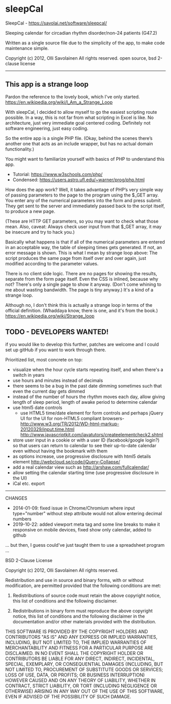 # sleepCal

SleepCal - https://savolai.net/software/sleepcal/

Sleeping calendar for circadian rhythm disorder/non-24 patients (G47.2)

Written as a single source file due to the simplicity of the app, to make code maintenance simple.

Copyright (c) 2012, Olli Savolainen 
All rights reserved. 
open source, bsd 2-clause license

***

## This app is a strange loop

Pardon the reference to the lovely book, which I've only started.
https://en.wikipedia.org/wiki/I_Am_a_Strange_Loop

With sleepCal, I decided to allow myself to go the easiest scripting route possible. In a way, this is not far from what scripting in Excel is like. No architecture, just very immediate goal centered coding. Definitely not software engineering, just easy coding.

So the entire app is a single PHP file. (Okay, behind the scenes there’s another one that acts as an include wrapper, but has no actual domain functionality.)

You might want to familiarize yourself with basics of PHP to understand this app.
* Tutorial: https://www.w3schools.com/php/
* Condensed: https://users.astro.ufl.edu/~warner/prog/php.html

How does the app work? Well, it takes advantage of PHP’s very simple way of passing parameters to the page to the program using the $_GET array. You enter any of the numerical parameters into the form and press submit. They get sent to the server and immediately passed back to the script itself, to produce a new page. 

(These are HTTP GET parameters, so you may want to check what those mean. 
Also, caveat: Always check user input from that $_GET array, it may be insecure and try to hack you.) 

Basically what happens is that if all of the numerical parameters are entered in an acceptable way, the table of sleeping times gets generated. If not, an error message is shown. This is what I mean by strange loop above: The script produces the same page from itself over and over again, just modified according to the parameter values. 

There is no client side logic. There are no pages for showing the results, separate from the form page itself. Even the CSS is inlined, because why not? There's only a single page to show it anyway. (Don't come whining to me about wasting bandwidth. The page is tiny anyway.) It's a kind of a strange loop.

Although no, I don't think this is actually a strange loop in terms of the official definition. (Whaddaya know, there is one, and it's from the book.)
https://en.wikipedia.org/wiki/Strange_loop


## TODO - DEVELOPERS WANTED!

if you would like to develop this further, patches are welcome and I could set up gitHub if you want to work through there.

Prioritized list, most concrete on top: 
* visualize when the hour cycle starts repeating itself, and when there's a switch in years
* use hours and minutes instead of decimals
* there seems to be a bug in the past date dimming sometimes such that even the current day gets dimmed
* instead of the number of hours the rhythm moves each day, allow giving length of sleep period, length of awake period to determine calendar 
* use html5 date controls 
     * use HTML5 time/date element for form controls and perhaps jQuery UI for the UI for non-HTML5 compliant browsers- http://www.w3.org/TR/2012/WD-html-markup-20120329/input.time.html  http://www.javascriptkit.com/javatutors/createelementcheck2.shtml
* store user input in a cookie or with a user ID (facebook/google login?) so that users can return to calendar to see their up-to-date calendar even without having the bookmark with them
* as options increase, use progressive disclosure with html5 details element http://webcloud.se/code/jQuery-Collapse/
* add a real calendar view such as http://arshaw.com/fullcalendar/
* allow setting the calendar starting time (use progressive disclosure in the UI)
* iCal etc. export

*** 
CHANGES
* 2014-01-09: fixed issue in Chrome/Chromium where input type="number" without step attribute would not allow entering decimal numbers
* 2019-10-22: added viewport meta tag and some line breaks to make it responsive on mobile devices, fixed show only calendar, added to github


... but then, I guess could've just taught them to use a spreadsheet program ...


BSD 2-Clause License

Copyright (c) 2012, Olli Savolainen
All rights reserved.

Redistribution and use in source and binary forms, with or without
modification, are permitted provided that the following conditions are met:

1. Redistributions of source code must retain the above copyright notice, this
   list of conditions and the following disclaimer.

2. Redistributions in binary form must reproduce the above copyright notice,
   this list of conditions and the following disclaimer in the documentation
   and/or other materials provided with the distribution.

THIS SOFTWARE IS PROVIDED BY THE COPYRIGHT HOLDERS AND CONTRIBUTORS "AS IS"
AND ANY EXPRESS OR IMPLIED WARRANTIES, INCLUDING, BUT NOT LIMITED TO, THE
IMPLIED WARRANTIES OF MERCHANTABILITY AND FITNESS FOR A PARTICULAR PURPOSE ARE
DISCLAIMED. IN NO EVENT SHALL THE COPYRIGHT HOLDER OR CONTRIBUTORS BE LIABLE
FOR ANY DIRECT, INDIRECT, INCIDENTAL, SPECIAL, EXEMPLARY, OR CONSEQUENTIAL
DAMAGES (INCLUDING, BUT NOT LIMITED TO, PROCUREMENT OF SUBSTITUTE GOODS OR
SERVICES; LOSS OF USE, DATA, OR PROFITS; OR BUSINESS INTERRUPTION) HOWEVER
CAUSED AND ON ANY THEORY OF LIABILITY, WHETHER IN CONTRACT, STRICT LIABILITY,
OR TORT (INCLUDING NEGLIGENCE OR OTHERWISE) ARISING IN ANY WAY OUT OF THE USE
OF THIS SOFTWARE, EVEN IF ADVISED OF THE POSSIBILITY OF SUCH DAMAGE.
